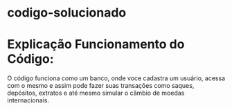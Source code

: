# codigo-solucionado

# Explicação Funcionamento do Código:

  O código funciona como um banco, onde voce cadastra um usuário, acessa com o mesmo e assim pode fazer suas transações como saques, depósitos, extratos e até mesmo simular o 
  câmbio de moedas internacionais.
